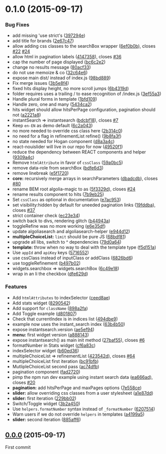 <a name="0.1.0"></a>
# 0.1.0 (2015-09-17)


### Bug Fixes

* add missing 'use strict's ([397294e](https://github.com/algolia/intantsearch.js/commit/397294e))
* add title for brands ([2e67c47](https://github.com/algolia/intantsearch.js/commit/2e67c47))
* allow adding css classes to the searchBox wrapper ([6ef0b0b](https://github.com/algolia/intantsearch.js/commit/6ef0b0b)), closes [#22](https://github.com/algolia/intantsearch.js/issues/22) [#24](https://github.com/algolia/intantsearch.js/issues/24)
* allow html in pagination labels ([4147358](https://github.com/algolia/intantsearch.js/commit/4147358)), closes [#36](https://github.com/algolia/intantsearch.js/issues/36)
* cap the number of page displayed ([bc6c2e2](https://github.com/algolia/intantsearch.js/commit/bc6c2e2))
* change no results message ([80acf33](https://github.com/algolia/intantsearch.js/commit/80acf33))
* do not use memoize & co ([32c64e6](https://github.com/algolia/intantsearch.js/commit/32c64e6))
* expose main dist/ instead of index.js ([98bd889](https://github.com/algolia/intantsearch.js/commit/98bd889))
* Fix merge issues ([3b5e8f4](https://github.com/algolia/intantsearch.js/commit/3b5e8f4))
* fixed hits display height, no more scroll jumps ([6b4319d](https://github.com/algolia/intantsearch.js/commit/6b4319d))
* folder requires uses a trailing / to ease recognition of /index.js ([3ef55a3](https://github.com/algolia/intantsearch.js/commit/3ef55a3))
* Handle plural forms in template ([1bfd109](https://github.com/algolia/intantsearch.js/commit/1bfd109))
* Handle zero, one and many ([5434ca2](https://github.com/algolia/intantsearch.js/commit/5434ca2))
* hits widget should allow hitsPerPage configuration, pagination should not ([a2221a8](https://github.com/algolia/intantsearch.js/commit/a2221a8))
* instantSearch => instantsearch ([bdcbf18](https://github.com/algolia/intantsearch.js/commit/bdcbf18)), closes [#7](https://github.com/algolia/intantsearch.js/issues/7)
* Keep `en-EN` as demo default ([6c2a043](https://github.com/algolia/intantsearch.js/commit/6c2a043))
* no more needed to override css class here ([2b314c0](https://github.com/algolia/intantsearch.js/commit/2b314c0))
* no need for a flag in refinementList refine() ([9b8fa3f](https://github.com/algolia/intantsearch.js/commit/9b8fa3f))
* no state needed for Hogan component ([d8a3a4c](https://github.com/algolia/intantsearch.js/commit/d8a3a4c))
* react-nouislider will live in our repo for now ([49520f1](https://github.com/algolia/intantsearch.js/commit/49520f1))
* reduce the dependency between REACT components and helper ([9309a4c](https://github.com/algolia/intantsearch.js/commit/9309a4c))
* Remove `htmlAttribute` in favor of `cssClass` ([59a0bc5](https://github.com/algolia/intantsearch.js/commit/59a0bc5))
* remove data-role from searchBox ([bdfe6d3](https://github.com/algolia/intantsearch.js/commit/bdfe6d3))
* remove linebreak ([e5f1720](https://github.com/algolia/intantsearch.js/commit/e5f1720))
* **core:** recursively merge arrays in searchParameters ([dbadcdb](https://github.com/algolia/intantsearch.js/commit/dbadcdb)), closes [#80](https://github.com/algolia/intantsearch.js/issues/80)
* rename BEM root algolia-magic to as ([5f3329d](https://github.com/algolia/intantsearch.js/commit/5f3329d)), closes [#24](https://github.com/algolia/intantsearch.js/issues/24)
* rename results component to hits ([7b9eb25](https://github.com/algolia/intantsearch.js/commit/7b9eb25))
* Set `cssClass` as optional in documentation ([e7ac953](https://github.com/algolia/intantsearch.js/commit/e7ac953))
* set visibility:hidden by default for uneeded pagination links ([19fddba](https://github.com/algolia/intantsearch.js/commit/19fddba)), closes [#37](https://github.com/algolia/intantsearch.js/issues/37)
* strict container check ([ec23e34](https://github.com/algolia/intantsearch.js/commit/ec23e34))
* switch back to divs, rendering glitch ([b44943a](https://github.com/algolia/intantsearch.js/commit/b44943a))
* toggleRefine was no more working ([e6e35df](https://github.com/algolia/intantsearch.js/commit/e6e35df))
* update algoliasearch and algoliasearch-helper ([e944d12](https://github.com/algolia/intantsearch.js/commit/e944d12))
* **multipleChoiceList:** `limit` should be pure JS ([68bdf81](https://github.com/algolia/intantsearch.js/commit/68bdf81))
* upgrade all libs, switch to ^ dependencies ([79d0a64](https://github.com/algolia/intantsearch.js/commit/79d0a64))
* **template:** throw when no way to deal with the template type ([f5d151a](https://github.com/algolia/intantsearch.js/commit/f5d151a))
* Use `appId` and `apiKey` keys ([5716552](https://github.com/algolia/intantsearch.js/commit/5716552))
* use cssClass instead of inputClass or addClass ([6826bd6](https://github.com/algolia/intantsearch.js/commit/6826bd6))
* use toggleRefinement ([b497b02](https://github.com/algolia/intantsearch.js/commit/b497b02))
* widgets.searchbox => widgets.searchBox ([6c49e18](https://github.com/algolia/intantsearch.js/commit/6c49e18))
* wrap in an li the checkbox ([dfe629d](https://github.com/algolia/intantsearch.js/commit/dfe629d))

### Features

* Add `htmlAttributes` to indexSelector ([ceed8ae](https://github.com/algolia/intantsearch.js/commit/ceed8ae))
* Add stats widget ([8290542](https://github.com/algolia/intantsearch.js/commit/8290542))
* Add support for `className` ([898a2fa](https://github.com/algolia/intantsearch.js/commit/898a2fa))
* Add Toggle example ([d801807](https://github.com/algolia/intantsearch.js/commit/d801807))
* Check that currentIndex is in indices list ([494dbe9](https://github.com/algolia/intantsearch.js/commit/494dbe9))
* example now uses the instant_search index ([63b4b50](https://github.com/algolia/intantsearch.js/commit/63b4b50))
* expose instantsearch.version ([ae5ef94](https://github.com/algolia/intantsearch.js/commit/ae5ef94))
* **menu:** first widget version ([a888143](https://github.com/algolia/intantsearch.js/commit/a888143))
* expose instantsearch() as main init method ([27baf55](https://github.com/algolia/intantsearch.js/commit/27baf55)), closes [#6](https://github.com/algolia/intantsearch.js/issues/6)
* formatNumber in Stats widget ([cf6a83c](https://github.com/algolia/intantsearch.js/commit/cf6a83c))
* indexSelector widget ([b60ed36](https://github.com/algolia/intantsearch.js/commit/b60ed36))
* multipleChoiceList => refinementList ([423542d](https://github.com/algolia/intantsearch.js/commit/423542d)), closes [#64](https://github.com/algolia/intantsearch.js/issues/64)
* multipleChoiceList first iteration ([bc91bfb](https://github.com/algolia/intantsearch.js/commit/bc91bfb))
* MutlipleChoiceList second pass ([ac74dfb](https://github.com/algolia/intantsearch.js/commit/ac74dfb))
* pagination component ([fad2720](https://github.com/algolia/intantsearch.js/commit/fad2720))
* pimp the npm run dev example using instant search data ([ea666ad](https://github.com/algolia/intantsearch.js/commit/ea666ad)), closes [#20](https://github.com/algolia/intantsearch.js/issues/20)
* **pagination:** add hitsPerPage and maxPages options ([7e558ce](https://github.com/algolia/intantsearch.js/commit/7e558ce))
* **slider:** allow overriding css classes from a user stylesheet ([a1e87dd](https://github.com/algolia/intantsearch.js/commit/a1e87dd))
* **slider:** first iteration ([229bb02](https://github.com/algolia/intantsearch.js/commit/229bb02))
* Switch/Toggle widget ([3b2a450](https://github.com/algolia/intantsearch.js/commit/3b2a450))
* Use `helpers.formatNumber` syntax instead of `_formatNumber` ([6207514](https://github.com/algolia/intantsearch.js/commit/6207514))
* Warn users if we do not override `helpers` in templates ([a4199a5](https://github.com/algolia/intantsearch.js/commit/a4199a5))
* **slider:** second iteration ([885aff6](https://github.com/algolia/intantsearch.js/commit/885aff6))



<a name="0.0.0"></a>
## [0.0.0](https://github.com/algolia/intantsearch.js/compare/v0.0.0...v0.0.0) (2015-09-17)

First commit
